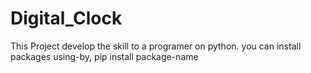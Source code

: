 # Digital_Clock

This Project develop the skill to  a programer  on python. 
you can install packages using-by, 
pip install package-name

